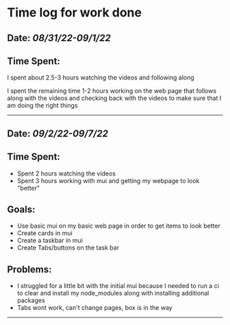 # Time log for work done

## Date: *08/31/22-09/1/22*

## Time Spent:
<p>I spent about 2.5-3 hours watching the videos and following along</p>
<p>I spent the remaining time 1-2 hours working on the web page that follows along with the videos and checking back with the videos to make sure that I am doing the right things</p>

___

## Date:  *09/2/22-09/7/22*

## Time Spent:
* Spent 2 hours watching the videos 
* Spent 3 hours working with mui and getting my webpage to look "better"

## Goals: 
* Use basic mui on my basic web page in order to get items to look better
* Create cards in mui
* Create a taskbar in mui
* Create Tabs/buttons on the task bar

## Problems:
 * I struggled for a little bit with the initial mui because I needed to run a ci to clear and install my node_modules along with installing additional packages
 * Tabs wont work, can't change pages, box is in the way
___